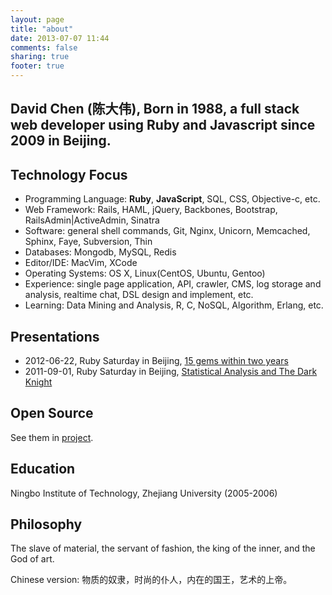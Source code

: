 ```yaml
---
layout: page
title: "about"
date: 2013-07-07 11:44
comments: false
sharing: true
footer: true
---
```


David Chen (陈大伟), Born in 1988, a full stack web developer using Ruby and Javascript since 2009 in Beijing.
------------------------------------------------

Technology Focus
------------------------------------------------
* Programming Language: **Ruby**, **JavaScript**, SQL, CSS, Objective-c, etc.
* Web Framework: Rails, HAML, jQuery, Backbones, Bootstrap, RailsAdmin|ActiveAdmin, Sinatra
* Software: general shell commands, Git, Nginx, Unicorn, Memcached, Sphinx, Faye, Subversion, Thin
* Databases: Mongodb, MySQL, Redis
* Editor/IDE: MacVim, XCode
* Operating Systems: OS X, Linux(CentOS, Ubuntu, Gentoo)
* Experience: single page application, API, crawler, CMS, log storage and analysis, realtime chat, DSL design and implement, etc.
* Learning: Data Mining and Analysis, R, C, NoSQL, Algorithm, Erlang, etc.

Presentations
------------------------------------------------
* 2012-06-22, Ruby Saturday in Beijing, [15 gems within two years](http://ruby-china.org/topics/11806)
* 2011-09-01, Ruby Saturday in Beijing, [Statistical Analysis and The Dark Knight](/statistics-analytics-and-dark-knight)

Open Source
------------------------------------------------
See them in [project](/project.html).

Education
------------------------------------------------
Ningbo Institute of Technology, Zhejiang University (2005-2006)

Philosophy
------------------------------------------------
The slave of material, the servant of fashion, the king of the inner, and the God of art.

Chinese version: 物质的奴隶，时尚的仆人，内在的国王，艺术的上帝。
